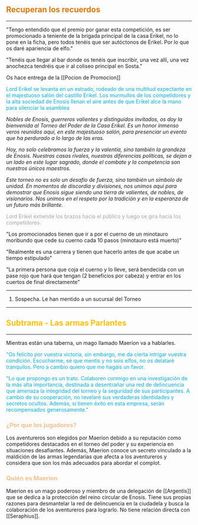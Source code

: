 ## <font color="#de7802">Recuperan los recuerdos</font>
---
"Tengo entendido que el premio por ganar esta competición, es ser promocionado a teniente de la brigada principal de la casa Erikel, no lo pone en la ficha, pero todos tenéis que ser autóctonos de Erikel. Por lo que os daré apariencia de elfo."

"Tenéis que llegar al bar donde os tenéis que inscribir, una vez allí, una vez anochezca tendréis que ir al coliseo principal en Sosta."

Os hace entrega de la [[Pocion de Promocion]]


<font color="#00b0f0">Lord Erikel se levanta en un estrado, rodeado de una multitud expectante en el majestuoso salón del castillo Erikel. Los murmullos de los competidores y la alta sociedad de Enosis llenan el aire antes de que Erikel alce la mano para silenciar la asamblea</font>

_Nobles de Enosis, guerreros valientes y distinguidos invitados, os doy la bienvenida al Torneo del Poder de la Casa Erikel. Es un honor inmenso veros reunidos aquí, en este majestuoso salón, para presenciar un evento que ha perdurado a lo largo de las eras._

_Hoy, no solo celebramos la fuerza y la valentía, sino también la grandeza de Enosis. Nuestras casas rivales, nuestras diferencias políticas, se dejan a un lado en este lugar sagrado, donde el combate y la competencia son nuestros únicos maestros._

_Este torneo no es solo un desafío de fuerza, sino también un símbolo de unidad. En momentos de discordia y divisiones, nos unimos aquí para demostrar que Enosis sigue siendo una tierra de valientes, de nobles, de visionarios. Nos unimos en el respeto por la tradición y en la esperanza de un futuro más brillante._

<font color="#a5a5a5">Lord Erikel extiende los brazos hacia el público y luego se gira hacia los competidores.</font>

"Los promocionados tienen que ir a por el cuerno de un minotauro moribundo que cede su cuerno cada 10 pasos (minotauro está muerto)"

"Realmente es una carrera y tienen que hacerlo antes de que acabe un tiempo estipulado"

"La primera persona que coja el cuerno y lo lleve, será bendecida con un pase rojo que hará que tengan (2 beneficios por cabeza) y entrar en los cuertos de final directamente"


---


1. Sospecha. Le han mentido a un sucursal del Torneo

---

## <font color="#ffc000">Subtrama - Las armas Parlantes</font>
---
Mientras están una taberna, un mago llamado Maerion va a hablarles.

<font color="#00b0f0">"Os felicito por vuestra victoria, sin embargo, me da cierta intrigar vuestra condición. Escucharme, sé que mentís y no sois elfos, no os delataré tranquilos. Pero a cambio quiero que me hagáis un favor.</font>

<font color="#00b0f0">"Lo que propongo es un trato. Colaboren conmigo en una investigación de la más alta importancia, destinada a desentrañar una red de delincuencia que amenaza la integridad del torneo y la seguridad de sus participantes. A cambio de su cooperación, no revelaré sus verdaderas identidades y secretos ocultos. Además, si tienen éxito en esta empresa, serán recompensados generosamente."</font>

### <font color="#fac08f">¿Por que los jugadores?</font>
Los aventureros son elegidos por Maerion debido a su reputación como competidores destacados en el torneo del poder y su experiencia en situaciones desafiantes. Además, Maerion conoce un secreto vinculado a la maldición de las armas legendarias que afecta a los aventureros y considera que son los más adecuados para abordar el complot.

### <font color="#fac08f">Quién es Maerion</font>
Maerion es un mago poderoso y miembro de una delegación de [[Argentis]] que se dedica a la protección del reino circular de Enosis. Tiene sus propias razones para desmantelar la red de delincuencia en la ciudadela y busca la colaboración de los aventureros para lograrlo. No tiene relación directa con [[Seraphius]]. 
